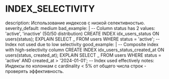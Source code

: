 # INDEX_SELECTIVITY

description: Использование индексов с низкой селективностью.
severity_default: medium
bad_example: |
-- Column status has 2 values: 'active', 'inactive' (50/50 distribution)
CREATE INDEX idx_users_status ON users(status);
EXPLAIN SELECT _ FROM users WHERE status = 'active';
-- Index not used due to low selectivity
good_example: |
-- Composite index with high-selectivity column
CREATE INDEX idx_users_status_created_at ON users(status, created_at);
EXPLAIN SELECT _ FROM users WHERE status = 'active' AND created_at > '2024-01-01';
-- Index used effectively
notes: Индексы по колонкам с cardinality < 5% от общего числа строк - проверять эффективность.
